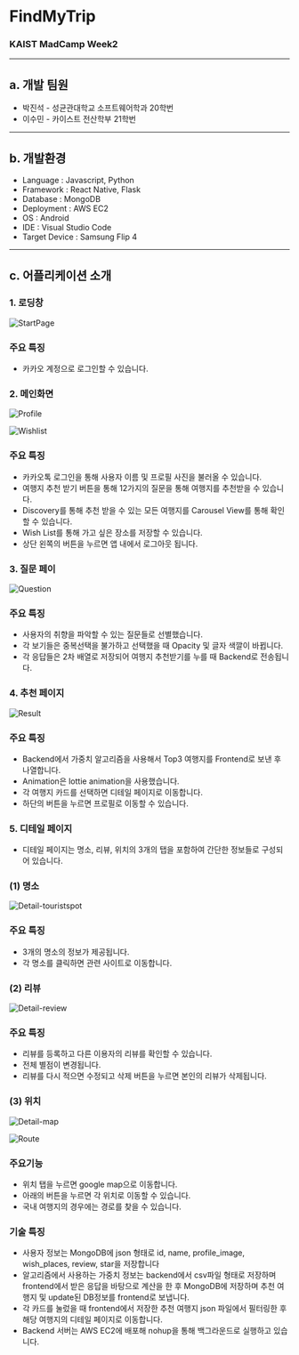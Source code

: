 # FindMyTrip

### KAIST MadCamp Week2

---

## a. 개발 팀원

- 박진석 - 성균관대학교 소프트웨어학과 20학번
- 이수민 - 카이스트 전산학부 21학번

---

## b. 개발환경

- Language : Javascript, Python
- Framework : React Native, Flask
- Database : MongoDB
- Deployment : AWS EC2
- OS : Android
- IDE : Visual Studio Code
- Target Device : Samsung Flip 4

---

## c. 어플리케이션 소개

### 1. 로딩창

![StartPage](https://github.com/KAIST-MadCamp-Week2/TravelApp/assets/149778119/1c8d2dd4-6c1f-44c2-b711-829166011ada)

### 주요 특징

- 카카오 계정으로 로그인할 수 있습니다.

### 2. 메인화면

![Profile](https://github.com/KAIST-MadCamp-Week2/TravelApp/assets/149778119/f73a9a27-7e0e-4b7e-a305-65fccdfc1232)

![Wishlist](https://github.com/KAIST-MadCamp-Week2/TravelApp/assets/149778119/d8389324-22f5-4e63-8b8b-178666c50de4)

### 주요 특징

- 카카오톡 로그인을 통해 사용자 이름 및 프로필 사진을 불러올 수 있습니다.
- 여행지 추천 받기 버튼을 통해 12가지의 질문을 통해 여행지를 추천받을 수 있습니다.
- Discovery를 통해 추천 받을 수 있는 모든 여행지를 Carousel View를 통해 확인할 수 있습니다.
- Wish List를 통해 가고 싶은 장소를 저장할 수 있습니다.
- 상단 왼쪽의 버튼을 누르면 앱 내에서 로그아웃 됩니다.

### 3. 질문 페이

![Question](https://github.com/KAIST-MadCamp-Week2/TravelApp/assets/149778119/e28b0382-dd71-43de-ad1d-9b2347fc0869)

### 주요 특징

- 사용자의 취향을 파악할 수 있는 질문들로 선별했습니다.
- 각 보기들은 중복선택을 불가하고 선택했을 때 Opacity 및 글자 색깔이 바뀝니다.
- 각 응답들은 2차 배열로 저장되어 여행지 추천받기를 누를 때 Backend로 전송됩니다.

### 4. 추천 페이지

![Result](https://github.com/KAIST-MadCamp-Week2/TravelApp/assets/149778119/1062703a-459c-4722-8044-565f8dc5882c)

### 주요 특징

- Backend에서 가중치 알고리즘을 사용해서 Top3 여행지를 Frontend로 보낸 후 나열합니다.
- Animation은 lottie animation을 사용했습니다.
- 각 여행지 카드를 선택하면 디테일 페이지로 이동합니다.
- 하단의 버튼을 누르면 프로필로 이동할 수 있습니다.

### 5. 디테일 페이지

- 디테일 페이지는 명소, 리뷰, 위치의 3개의 탭을 포함하여 간단한 정보들로 구성되어 있습니다.

### (1) 명소

![Detail-touristspot](https://github.com/KAIST-MadCamp-Week2/TravelApp/assets/149778119/8accf69b-e141-46ab-9895-572cf9d44065)

### 주요 특징

- 3개의 명소의 정보가 제공됩니다.
- 각 명소를 클릭하면 관련 사이트로 이동합니다.

### (2) 리뷰

![Detail-review](https://github.com/KAIST-MadCamp-Week2/TravelApp/assets/149778119/f53315a1-4800-4332-928b-4f720f944100)

### 주요 특징

- 리뷰를 등록하고 다른 이용자의 리뷰를 확인할 수 있습니다.
- 전체 별점이 변경됩니다.
- 리뷰를 다시 적으면 수정되고 삭제 버튼을 누르면 본인의 리뷰가 삭제됩니다.

### (3) 위치

![Detail-map](https://github.com/KAIST-MadCamp-Week2/TravelApp/assets/149778119/aed31a6f-76cd-44e6-8bfc-ad16bee1cd65)

![Route](https://github.com/KAIST-MadCamp-Week2/TravelApp/assets/149778119/99bebfd8-2dbc-4a2e-b125-8bac3f9ac519)

### 주요기능

- 위치 탭을 누르면 google map으로 이동합니다.
- 아래의 버튼을 누르면 각 위치로 이동할 수 있습니다.
- 국내 여행지의 경우에는 경로를 찾을 수 있습니다.

### 기술 특징

- 사용자 정보는 MongoDB에 json 형태로 id, name, profile_image, wish_places, review, star을 저장합니다
- 알고리즘에서 사용하는 가중치 정보는 backend에서 csv파일 형태로 저장하며 frontend에서 받은 응답을 바탕으로 계산을 한 후 MongoDB에 저장하며 추천 여행지 및 update된 DB정보를 frontend로 보냅니다.
- 각 카드를 눌렀을 때 frontend에서 저장한 추천 여행지 json 파일에서 필터링한 후 해당 여행지의 디테일 페이지로 이동합니다.
- Backend 서버는 AWS EC2에 배포해 nohup을 통해 백그라운드로 실행하고 있습니다.

